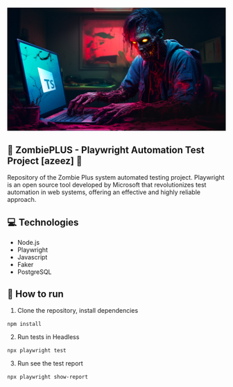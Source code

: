 ![poster](https://raw.githubusercontent.com/qaxperience/thumbnails/main/playwright-zombie.png)

## 🤘 ZombiePLUS - Playwright Automation Test Project [azeez] :rocket:

Repository of the Zombie Plus system automated testing project. Playwright is an open source tool developed by Microsoft that revolutionizes test automation in web systems, offering an effective and highly reliable approach.

## 💻 Technologies
- Node.js
- Playwright
- Javascript
- Faker
- PostgreSQL

## 🤖 How to run

1. Clone the repository, install dependencies
```
npm install
```

2. Run tests in Headless
```
npx playwright test 
```

3. Run see the test report
```
npx playwright show-report
```
